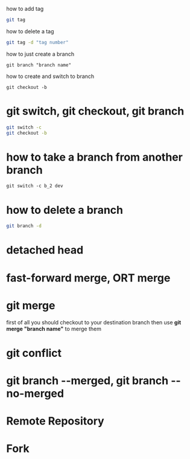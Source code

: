 how to add tag
```bash
git tag
```
how to delete a tag
```bash
git tag -d "tag number"
```

how to just create a branch
```
git branch "branch name"
```
how to create and switch to branch
```
git checkout -b
```
# git switch, git checkout, git branch
```bash
git switch -c 
git checkout -b
```
# how to take a branch from another branch
```
git switch -c b_2 dev
```
# how to delete a branch
```bash
git branch -d
```
# detached head

# fast-forward merge, ORT merge

# git merge
first of all you should checkout to your destination branch then use **git merge "branch name"** to merge them


# git conflict



# git branch --merged, git branch --no-merged


# Remote Repository

# Fork